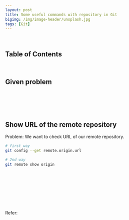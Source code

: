 ```yaml
---
layout: post
title: Some useful commands with repository in Git
bigimg: /img/image-header/unsplash.jpg
tags: [Git]
---
```




<br>

## Table of Contents





<br>

## Given problem





<br>

## 






<br>

## Show URL of the remote repository

Problem: We want to check URL of our remote repository.

```bash
# first way
git config --get remote.origin.url

# 2nd way
git remote show origin
```

<br>

## 





<br>

## 





<br>

Refer:

[]()

[]()

[]()
